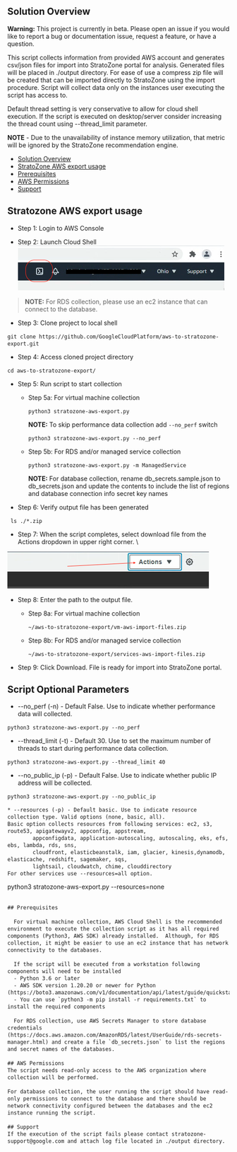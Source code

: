 <!--
Copyright 2021 Google LLC

Licensed under the Apache License, Version 2.0 (the "License");
you may not use this file except in compliance with the License.
You may obtain a copy of the License at

     https://www.apache.org/licenses/LICENSE-2.0

Unless required by applicable law or agreed to in writing, software
distributed under the License is distributed on an "AS IS" BASIS,
WITHOUT WARRANTIES OR CONDITIONS OF ANY KIND, either express or implied.
See the License for the specific language governing permissions and
limitations under the License.
-->

## Solution Overview
__Warning:__ This project is currently in beta. Please open an issue if you would like to report a bug or documentation issue, request a feature, or have a question.

This script collects information from provided AWS account and generates csv/json files for import into StratoZone portal for analysis.
Generated files will be placed in ./output directory. For ease of use a compress zip file will be created that can be imported directly to StratoZone using the import procedure. 
Script will collect data only on the instances user executing the script has access to. 

Default thread setting is very conservative to allow for cloud shell execution. If the script is executed on desktop/server consider increasing the thread count using --thread_limit parameter. 

**NOTE** - Due to the unavailability of instance memory utilization, that metric will be ignored by the StratoZone recommendation engine.

- [Solution Overview](#solution-overview)
- [StratoZone AWS export usage](#stratozone-aws-export-usage)
- [Prerequisites](#prerequisites)
- [AWS Permissions](#AWS-Permissions)
- [Support](#Support)

## Stratozone AWS export usage

- Step 1: Login to AWS Console

- Step 2: Launch Cloud Shell \
!["Image of Cloud Shell Console highlighting an icon with a greater-than and underscore"](images/aws-cloudshell.png)

> __NOTE:__ For RDS collection, please use an ec2 instance that can connect to the database.

- Step 3: Clone project to local shell
```
git clone https://github.com/GoogleCloudPlatform/aws-to-stratozone-export.git
```

- Step 4: Access cloned project directory
```
cd aws-to-stratozone-export/
```

- Step 5: Run script to start collection

    - Step 5a: For virtual machine collection
      ```
      python3 stratozone-aws-export.py
      ```

      __NOTE:__ To skip performance data collection add `--no_perf` switch 
      ```
      python3 stratozone-aws-export.py --no_perf
      ```
    - Step 5b: For RDS and/or managed service collection
      ```
      python3 stratozone-aws-export.py -m ManagedService
      ```
      __NOTE:__ For database collection, rename db_secrets.sample.json to db_secrets.json and update the contents to include the list of regions and database connection info secret key names 

- Step 6: Verify output file has been generated
```
 ls ./*.zip
```

- Step 7: When the script completes, select download file from the Actions dropdown in upper right corner. \

!["Image of Cloud Shell Actions, download file"](images/aws-actions.png)

- Step 8: Enter the path to the output file.
    - Step 8a: For virtual machine collection
      ```
      ~/aws-to-stratozone-export/vm-aws-import-files.zip
      ```
    - Step 8b: For RDS and/or managed service collection
      ```
      ~/aws-to-stratozone-export/services-aws-import-files.zip
      ```    

- Step 9: Click Download. File is ready for import into StratoZone portal.

## Script Optional Parameters
* --no_perf (-n) - Default False. Use to indicate whether performance data will collected.
```
python3 stratozone-aws-export.py --no_perf
```
* --thread_limit (-t) - Default 30. Use to set the maximum number of threads to start during performance data collection.
```
python3 stratozone-aws-export.py --thread_limit 40
```
* --no_public_ip (-p) - Default False. Use to indicate whether public IP address will be collected.
```
python3 stratozone-aws-export.py --no_public_ip
```
```
* --resources (-p) - Default basic. Use to indicate resource collection type. Valid options (none, basic, all).
Basic option collects resources from following services: ec2, s3, route53, apigatewayv2, appconfig, appstream, 
        appconfigdata, application-autoscaling, autoscaling, eks, efs, ebs, lambda, rds, sns,
        cloudfront, elasticbeanstalk, iam, glacier, kinesis,dynamodb, elasticache, redshift, sagemaker, sqs,
        lightsail, cloudwatch, chime, clouddirectory
For other services use --resources=all option.
```
python3 stratozone-aws-export.py --resources=none
```

## Prerequisites

  For virtual machine collection, AWS Cloud Shell is the recommended environment to execute the collection script as it has all required components (Python3, AWS SDK) already installed.  Although, for RDS  collection, it might be easier to use an ec2 instance that has network connectivity to the databases.

  If the script will be executed from a workstation following components will need to be installed
  - Python 3.6 or later
  - AWS SDK version 1.20.20 or newer for Python (https://boto3.amazonaws.com/v1/documentation/api/latest/guide/quickstart.html)
  - You can use `python3 -m pip install -r requirements.txt` to install the required components

  For RDS collection, use AWS Secrets Manager to store database credentials (https://docs.aws.amazon.com/AmazonRDS/latest/UserGuide/rds-secrets-manager.html) and create a file `db_secrets.json` to list the regions and secret names of the databases.

## AWS Permissions
The script needs read-only access to the AWS organization where collection will be performed.

For database collection, the user running the script should have read-only permissions to connect to the database and there should be network connectivity configured between the databases and the ec2 instance running the script.

## Support
If the execution of the script fails please contact stratozone-support@google.com and attach log file located in ./output directory.